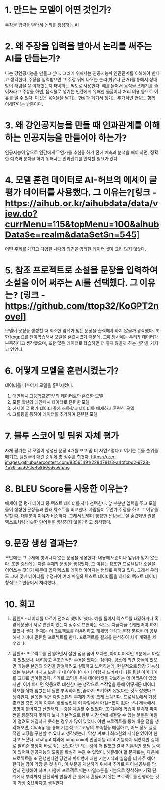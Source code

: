 # 1. 만드는 모델이 어떤 것인가?
주장을 입력을 받아서 논리를 생성하는 AI

# 2. 왜 주장을 입력을 받아서 논리를 써주는 AI를 만들는가?
나는 강인공지능을 만들고 싶다. 그러기 위해서는 인공지능이 인관관계를 이해해야 한다고 생각한다. 주장을 입력받으면 그 주장 뒤에 나오는 논리(이유나 근거)를 통해서 상대방이 개념을 잘 이해했는지 파악하는 척도로 사용한다. 예를 들어서 음식물 쓰레기를 줄이자라고 주장을 하면, 음식물로 생기는 인간에게 유해한 물질이나 처리 비용 등으로 이유를 댈 수 있다. 이것은 음식물을 남기는 현상과 거기서 생기는 추가적인 현상도 함께 이해한다는 반증이다.

# 3. 왜 강인공지능을 만들 때 인과관계를 이해하는 인공지능을 만들어야 하는가?
인공지능이 앞으로 인간에게 무언가를 추천을 하기 전에 예측과 분석을 해야 하면, 정확한 예측과 분석을 하기 위해서는 인과관계를 인지할 필요가 있다.

# 4. 모델 훈련 데이터로 AI-허브의 에세이 글 평가 데이터를 사용했다. 그 이유는?[링크 - https://aihub.or.kr/aihubdata/data/view.do?currMenu=115&topMenu=100&aihubDataSe=realm&dataSetSn=545]
어떤 주제를 가지고 다양한 사람의 의견을 정리한 데이터 셋이 그리 많지 않았다.

# 5. 참조 프로젝트로 소설을 문장을 입력하여 소설을 이어 써주는 AI를 선택했다. 그 이유는? [링크 - https://github.com/ttop32/KoGPT2novel]
모델이 문장을 생성할 때 최소한 앞뒤가 맞는 문장을 출력해야 하지 않을까 생각했다. 또한 kogpt2를 전이학습해서 모델을 훈련시켰기 때문에, 그때 당시에는 우리가 데이터가 부족하다고 생각했으며, 또한 많은 데이터로 학습하면 더 좋지 않을까 하는 생각을 가지고 있었다.

# 6. 어떻게 모델을 훈련시켰는가?
데이터를 나누어서 모델을 훈련시켰다. 
1) 대안제시 고등학교2학년의 데이터로만 훈련한 모델 
2) 모든 학년의 대안제시 데이터로 훈련한 모델 
3) 에세이 글 평가 데이터 중에 초등학교 데이터를 배제하고 훈련한 모델
4) 크롤링을 통하여 데이터를 추가하여 훈련한 모델

# 7. 블루 스코어 및 팀원 자체 평가
자체 평가는 각 모델이 생성한 문장 4개를 보고 좀 더 자연스럽다고 여기는 것을 순위를 매기고, 팀원들이 매긴 순위에 총 점수를 합쳤다.
https://user-images.githubusercontent.com/83565491/228478123-a44fcbd2-9728-4a59-aad0-2e4e850ed6e6.png


# 8. BLEU Score를 사용한 이유는?
에세이 글 평가 데이터 중 텍스트 데이터를 하나 선택한다. 앞 부분만 입력을 주고 모델들이 생성한 문장들과 원래 텍스트를 비교한다. 사람들이 무언가 주장을 하고 그 이유를 말할 때, 대부분이 이유가 비슷하다. 그래서 모델이 생성한 문장들도 잘 훈련되면 원본 텍스트처럼 비슷한 단어들을 생성하지 않을까라고 생각했다.

# 9.문장 생성 결과는?
초반에는 그 주제에 벗어나지 않는 문장을 생성한다. 내용에 모순이나 앞뒤가 맞지 않는다. 또한 중반에는 다른 주제의 문장을 생성했다. 그 이유는 참조한 프로젝트가 소설을 이어쓰는 것이기 때문에 입력 텍스트 데이터 이어지는 형태로 취하고 있다. 그래서 우리도 그에 맞게 데이터를 수정하여 여러 파일의 텍스트 데이터들을 하나의 텍스트 데이터 형식으로 만들어서 처리했다.

# 10. 회고
1) 팀원A - 데이터를 다르게 전처리 했어야 했다. 예를 들어서 텍스트를 태깅하거나 혹 앞뒤문장이 서로 연관이 있는지 점수로 표현하는 식으로 차금차금 진행했어야 하지 않았나 싶다.
현재는 이 프로젝트를 마무리하고 개체명 인식과 문장 분류을 더 공부해서 거기에 관련된 프로젝트를 한다. 프로젝트를 결과를 분석하여 사후 계획을 세우겠다.

2) 팀원B- 프로젝트를 진행하면서 잘한 점을 꼽아 보자면, 아이디어적인 부분에서 마찰이 있었으나, 내려놓고 무조건적인 수용을 했다는 점이다. 평소에 의견 충돌이 있으면 가능한 본인의 의견을 관철하려고 설득하고 노력하는데, 현실적으로 당장 가능성 있는 부분만 따지고 봤을 때 내 아이디어가 더 어렵게 느껴져서 다른 팀원 아이디어를 그대로 받아들였다. 추가로 코딩을 통해 데이터셋을 확보하는 데 어려움이 있었지만, 이가 아니면 잇몸으로 대신한다는 생각으로 수작업을 통해 어떻게든 데이터 확보를 위해 힘썼는데 물론 부족하지만, 끝까지 포기하지 않았다는 것도 잘했다고 생각한다.
잘못한 점은 마일스톤의 부재가 가장 크게 느껴진다. 프로젝트에서 가장 중요한 것은 기획 이후의 방향성인데 이 과정에서 마일스톤이 없다 보니 계속해서 방향이 틀어지고 산만해지는 것을 체감할 수 있었다. 또 기존에 학습이 부족해 파이썬을 통달하지 못하다 보니 기본적으로 한두 시간 안에 해결할 수 있는 일들은 며칠이 걸려도 해결하지 못하는 경우가 많이 있었다.
이번 프로젝트를 통해 배운 점을 생각해보면, Chatgpt를 통해 기본적으로 코딩의 부족함을 해결하고, 어느 정도 실질적인 코딩을 구현할 수 있다고 생각했는데, 막상 써보니 최소한의 지식은 있어야 한다고 느꼈다. chatgpt 이외에 bing.com의 인공지능 chat 기능까지 써봤지만 실제로 알려준 코딩이 바로 되는 것보다 안 되는 것이 더 많았고 결국 기본적인 코딩 능력이 있어야 인공지능의 도움을 확실히 누릴 수 있었다. 
해결해야 할 문제로는, 다음에 프로젝트를 또 진행한다면 당연히 파이썬에 대한 기본지식과 실습을 더 자주 해야 한다는 점이 가장 큰 것 같다.
이 부분을 개선하기 위해서 추가로 파이썬 공부를 당연히 진행해야 하며, 다음에 프로젝트 때는 마일스톤을 기본으로 장착하며 기획 단계에서 뿌리까지 단단하게 만들어 큰 틀에서 흔들리지 않는 프로젝트를 진행하는 것이 가장 중요하다고 생각한다. 
